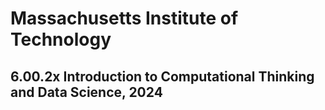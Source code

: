 # Massachusetts Institute of Technology
## 6.00.2x Introduction to Computational Thinking and Data Science, 2024
